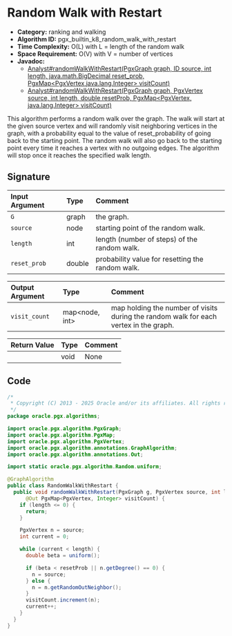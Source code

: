 # Random Walk with Restart

- **Category:** ranking and walking
- **Algorithm ID:** pgx_builtin_k8_random_walk_with_restart
- **Time Complexity:** O(L) with L = length of the random walk
- **Space Requirement:** O(V) with V = number of vertices
- **Javadoc:**
  - [Analyst#randomWalkWithRestart(PgxGraph graph, ID source, int length, java.math.BigDecimal reset_prob, PgxMap<PgxVertex<ID>,java.lang.Integer> visitCount)](https://docs.oracle.com/en/database/oracle/property-graph/25.1/spgjv/oracle/pgx/api/Analyst.html#randomWalkWithRestart_oracle_pgx_api_PgxGraph_ID_int_java_math_BigDecimal_oracle_pgx_api_PgxMap_)
  - [Analyst#randomWalkWithRestart(PgxGraph graph, PgxVertex<ID> source, int length, double resetProb, PgxMap<PgxVertex<ID>,​java.lang.Integer> visitCount)](https://docs.oracle.com/en/database/oracle/property-graph/25.1/spgjv/oracle/pgx/api/Analyst.html#randomWalkWithRestart_oracle_pgx_api_PgxGraph_oracle_pgx_api_PgxVertex_int_double_oracle_pgx_api_PgxMap_)

This algorithm performs a random walk over the graph. The walk will start at the given source vertex and will randomly visit neighboring vertices in the graph, with a probability equal to the value of reset_probability of going back to the starting point. The random walk will also go back to the starting point every time it reaches a vertex with no outgoing edges. The algorithm will stop once it reaches the specified walk length.

## Signature

| Input Argument | Type | Comment |
| :--- | :--- | :--- |
| `G` | graph | the graph. |
| `source` | node | starting point of the random walk. |
| `length` | int | length (number of steps) of the random walk. |
| `reset_prob` | double | probability value for resetting the random walk. |

| Output Argument | Type | Comment |
| :--- | :--- | :--- |
| `visit_count` | map<node, int> | map holding the number of visits during the random walk for each vertex in the graph. |

| Return Value | Type | Comment |
| :--- | :--- | :--- |
| | void | None |

## Code

```java
/*
 * Copyright (C) 2013 - 2025 Oracle and/or its affiliates. All rights reserved.
 */
package oracle.pgx.algorithms;

import oracle.pgx.algorithm.PgxGraph;
import oracle.pgx.algorithm.PgxMap;
import oracle.pgx.algorithm.PgxVertex;
import oracle.pgx.algorithm.annotations.GraphAlgorithm;
import oracle.pgx.algorithm.annotations.Out;

import static oracle.pgx.algorithm.Random.uniform;

@GraphAlgorithm
public class RandomWalkWithRestart {
  public void randomWalkWithRestart(PgxGraph g, PgxVertex source, int length, double resetProb,
      @Out PgxMap<PgxVertex, Integer> visitCount) {
    if (length <= 0) {
      return;
    }

    PgxVertex n = source;
    int current = 0;

    while (current < length) {
      double beta = uniform();

      if (beta < resetProb || n.getDegree() == 0) {
        n = source;
      } else {
        n = n.getRandomOutNeighbor();
      }
      visitCount.increment(n);
      current++;
    }
  }
}
```
